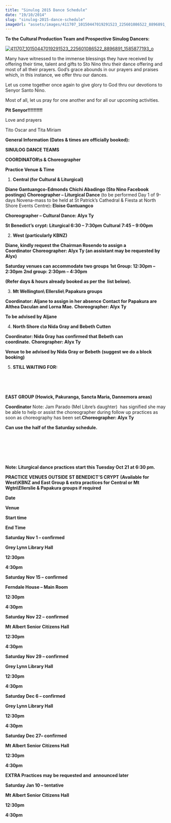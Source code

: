 ```yaml
---
title: "Sinulog 2015 Dance Schedule"
date: "19/10/2014"
slug: "sinulog-2015-dance-schedule"
imageUrl: "assets/images/411707_10150447019291523_225601086522_8896891_1585877193_o-1024x682.jpg"
---
```


**To the Cultural Production Team and Prospective Sinulog Dancers:**

[![411707_10150447019291523_225601086522_8896891_1585877193_o](https://i0.wp.com/santonino-nz.org/wp-content/uploads/2014/10/411707_10150447019291523_225601086522_8896891_1585877193_o-1024x682.jpg?resize=671%2C447)](https://i0.wp.com/santonino-nz.org/wp-content/uploads/2014/10/411707_10150447019291523_225601086522_8896891_1585877193_o.jpg)

Many have witnessed to the immense blessings they have received by offering their time, talent and gifts to Sto Nino thru their dance offering and most of all their prayers. God’s grace abounds in our prayers and praises which, in this instance, we offer thru our dances.

Let us come together once again to give glory to God thru our devotions to Senyor Santo Nino.

Most of all, let us pray for one another and for all our upcoming activities.

**Pit Senyor!!!!!!!!!!**

Love and prayers

Tito Oscar and Tita Miriam

**General Information (Dates & times are officially booked):**

**SINULOG DANCE TEAMS**

**COORDINATOR\\s & Choreographer**

**Practice Venue & Time**

1.  **Central (for Cultural & Liturgical)**

**Diane Gantuangco-Edmonds** **Chichi Abadingo (Sto Nino Facebook postings)** **Choreographer – Liturgical Dance** (to be performed Day 1 of 9-days Novena-mass to be held at St Patrick’s Cathedral & Fiesta at North Shore Events Centre)**: Eloise Gantuangco**

**Choreographer – Cultural Dance: Alyx Ty**

**St Benedict’s crypt:** **Liturgical 6:30 – 7:30pm** **Cultural 7:45 – 9:00pm**

2.  **West (particularly KBNZ)**

**Diane, kindly request the Chairman Rosendo to assign a Coordinator** **Choreographer: Alyx Ty (an assistant may be requested by Alyx)**

**Saturday venues can accommodate two groups** **1st Group: 12:30pm – 2:30pm** **2nd group: 2:30pm – 4:30pm**

**(Refer days & hours already booked as per the  list below).**

3.  **Mt Wellington\\ Ellerslie\\ Papakura groups**

**Coordinator: Aljane to assign in her absence** **Contact for Papakura are Althea Daculan and Lorna Mae.** **Choreographer: Alyx Ty**

**To be advised by Aljane**

4.  **North Shore c\\o Nida Gray and Bebeth Cutten**

**Coordinator: Nida Gray has confirmed that Bebeth can coordinate.** **Choregrapher: Alyx Ty**

**Venue to be advised by Nida Gray or Bebeth** **(suggest we do a block booking)**

5.  **STILL WAITING FOR:**

 

 

**EAST GROUP (Howick, Pakuranga, Sancta Maria, Dannemora areas)**

**Coordinator** Note: Jam Parado (Mel Libre’s daughter)  has signified she may be able to help or assist the choreographer during follow up practices as soon as choreography has been set.**Choreographer: Alyx Ty**

**Can use the half of the Saturday schedule.**

 

 

 

**Note: Liturgical dance practices start this Tuesday Oct 21 at 6:30 pm.**

**PRACTICE VENUES OUTSIDE ST BENEDICT’S CRYPT** **(Available for West\\KBNZ and East Group & extra practices for Central or Mt Wgtn\\Ellerslie & Papakura groups if required**

**Date**

**Venue**

**Start time**

**End Time**

**Saturday Nov 1 – confirmed**

**Grey Lynn Library Hall**

**12:30pm**

**4:30pm**

**Saturday Nov 15 –** **confirmed**

**Ferndale House – Main Room**

**12:30pm**

**4:30pm**

**Saturday Nov 22 –** **confirmed**

**Mt Albert Senior Citizens Hall**

**12:30pm**

**4:30pm**

**Saturday Nov 29 – confirmed**

**Grey Lynn Library Hall**

**12:30pm**

**4:30pm**

**Saturday Dec 6 – confirmed**

**Grey Lynn Library Hall**

**12:30pm**

**4:30pm**

**Saturday Dec 27– confirmed**

**Mt Albert Senior Citizens Hall**

**12:30pm**

**4:30pm**

**EXTRA Practices may be requested and  announced later**

**Saturday Jan 10 – tentative**

**Mt Albert Senior Citizens Hall**

**12:30pm**

**4:30pm**